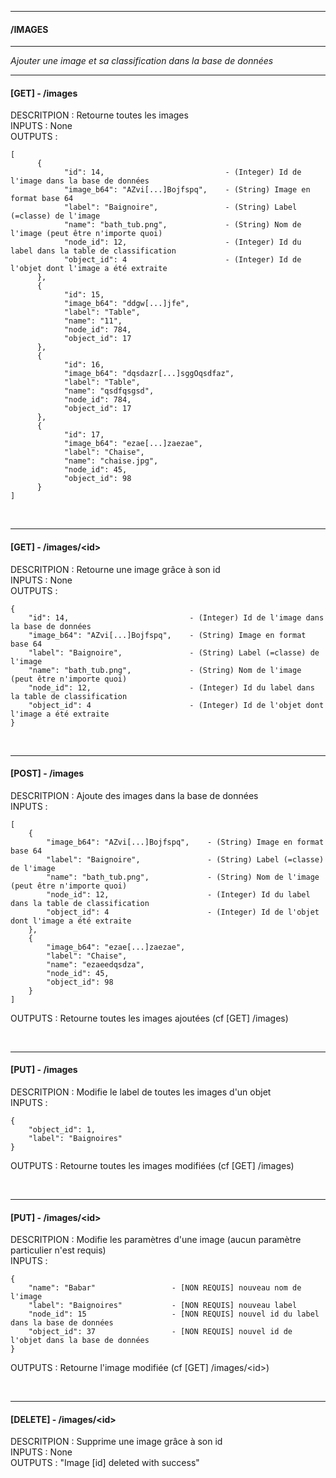 ______________________________________________________________________________________________________
#### /IMAGES 
______________________________________________________________________________________________________

_Ajouter une image et sa classification dans la base de données_	
______________________________________________________________________________________________________

#### [GET] - /images  
DESCRITPION : Retourne toutes les images \
INPUTS : None   \
OUTPUTS :   

    [
          {
                "id": 14,                           - (Integer) Id de l'image dans la base de données
                "image_b64": "AZvi[...]Bojfspq",    - (String) Image en format base 64
                "label": "Baignoire",               - (String) Label (=classe) de l'image
                "name": "bath_tub.png",             - (String) Nom de l'image (peut être n'importe quoi)
                "node_id": 12,                      - (Integer) Id du label dans la table de classification
                "object_id": 4                      - (Integer) Id de l'objet dont l'image a été extraite
          },
          {
                "id": 15,                           
                "image_b64": "ddgw[...]jfe",
                "label": "Table",
                "name": "11",
                "node_id": 784,
                "object_id": 17
          },
          {
                "id": 16,
                "image_b64": "dqsdazr[...]sggOqsdfaz",
                "label": "Table",
                "name": "qsdfqsgsd",
                "node_id": 784,
                "object_id": 17
          },
          {
                "id": 17,
                "image_b64": "ezae[...]zaezae",
                "label": "Chaise",
                "name": "chaise.jpg",
                "node_id": 45,
                "object_id": 98
          }
    ]
    
<br>

___
#### [GET] - /images/\<id\>  
DESCRITPION : Retourne une image grâce à son id \
INPUTS : None   \
OUTPUTS :   

    {
        "id": 14,                           - (Integer) Id de l'image dans la base de données
        "image_b64": "AZvi[...]Bojfspq",    - (String) Image en format base 64
        "label": "Baignoire",               - (String) Label (=classe) de l'image
        "name": "bath_tub.png",             - (String) Nom de l'image (peut être n'importe quoi)
        "node_id": 12,                      - (Integer) Id du label dans la table de classification
        "object_id": 4                      - (Integer) Id de l'objet dont l'image a été extraite
    }    
      
<br>

___
#### [POST] - /images
DESCRITPION : Ajoute des images dans la base de données \
INPUTS : 

    [
        {
            "image_b64": "AZvi[...]Bojfspq",    - (String) Image en format base 64
            "label": "Baignoire",               - (String) Label (=classe) de l'image
            "name": "bath_tub.png",             - (String) Nom de l'image (peut être n'importe quoi)
            "node_id": 12,                      - (Integer) Id du label dans la table de classification
            "object_id": 4                      - (Integer) Id de l'objet dont l'image a été extraite
        },
        {
            "image_b64": "ezae[...]zaezae",
            "label": "Chaise",
            "name": "ezaeedqsdza",
            "node_id": 45,
            "object_id": 98
        }
    ]
    
      
OUTPUTS : Retourne toutes les images ajoutées (cf [GET] /images)

        
<br>

___
#### [PUT] - /images
DESCRITPION : Modifie le label de toutes les images d'un objet \
INPUTS : 
    
    {
        "object_id": 1,
        "label": "Baignoires"
    }
      
OUTPUTS : Retourne toutes les images modifiées (cf [GET] /images)

      
        
<br>

___
#### [PUT] - /images/\<id\>
DESCRITPION : Modifie les paramètres d'une image (aucun paramètre particulier n'est requis)\
INPUTS : 
    
    {
        "name": "Babar"                 - [NON REQUIS] nouveau nom de l'image
        "label": "Baignoires"           - [NON REQUIS] nouveau label
        "node_id": 15                   - [NON REQUIS] nouvel id du label dans la base de données
        "object_id": 37                 - [NON REQUIS] nouvel id de l'objet dans la base de données
    }
      
OUTPUTS : Retourne l'image modifiée (cf [GET] /images/\<id>)
      
        
<br>

___
#### [DELETE] - /images/\<id\>
DESCRITPION : Supprime une image grâce à son id \
INPUTS : None \
OUTPUTS : "Image [id] deleted with success"